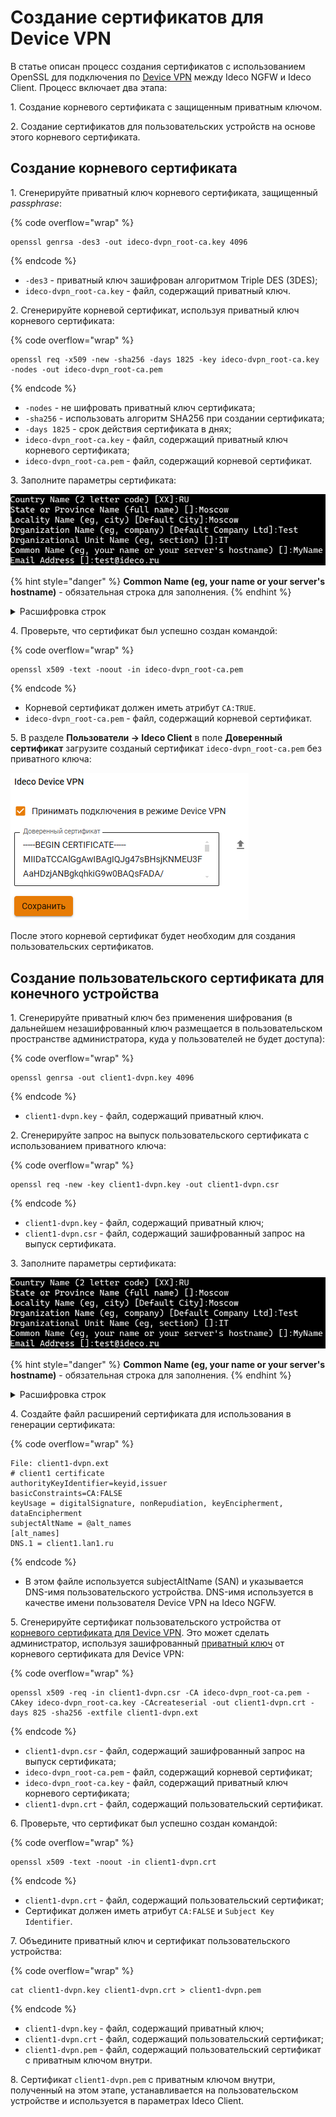 # Создание сертификатов для Device VPN

В статье описан процесс создания сертификатов с использованием OpenSSL для подключения по [Device VPN](/settings/users/ideco-client/README.md#device-vpn) между Ideco NGFW и Ideco Client. Процесс включает два этапа:

1\. Создание корневого сертификата с защищенным приватным ключом.

2\. Создание сертификатов для пользовательских устройств на основе этого корневого сертификата.

## Создание корневого сертификата

1\. Сгенерируйте приватный ключ корневого сертификата, защищенный _passphrase_:

{% code overflow="wrap" %}
```
openssl genrsa -des3 -out ideco-dvpn_root-ca.key 4096
```
{% endcode %}

* `-des3` - приватный ключ зашифрован алгоритмом Triple DES (3DES);
* `ideco-dvpn_root-ca.key` - файл, содержащий приватный ключ.

2\. Сгенерируйте корневой сертификат, используя приватный ключ корневого сертификата:

{% code overflow="wrap" %}
```
openssl req -x509 -new -sha256 -days 1825 -key ideco-dvpn_root-ca.key -nodes -out ideco-dvpn_root-ca.pem
```
{% endcode %}

* `-nodes` - не шифровать приватный ключ сертификата;
* `-sha256` - использовать алгоритм SHA256 при создании сертификата;
* `-days 1825` - срок действия сертификата в днях;
* `ideco-dvpn_root-ca.key` - файл, содержащий приватный ключ корневого сертификата;
* `ideco-dvpn_root-ca.pem` - файл, содержащий корневой сертификат.

3\. Заполните параметры сертификата:

![](/.gitbook/assets/ideco-client10.png)

{% hint style="danger" %}
**Common Name (eg, your name or your server's hostname)** - обязательная строка для заполнения.
{% endhint %}

<details>

<summary>Расшифровка строк</summary>

* **Country Name (2 letter code) [XX]** - код страны в формате ISO 3166-1 alpha-2 (например, RU).
* **State or Province Name (full name)** - название региона или области (например, Moscow).
* **Locality Name (eg, city) [Default City]** - название города (например, Saint Petersburg).
* **Organization Name (eg, company) [Default Company Ltd]** - название организации.
* **Organizational Unit Name (eg, section) []** - название подразделения организации.
* **Common Name (eg, your name or your server's hostname) []** - наименование сертификата.
* **Email Address []** - контактный email.

</details>

4\. Проверьте, что сертификат был успешно создан командой:

{% code overflow="wrap" %}
```
openssl x509 -text -noout -in ideco-dvpn_root-ca.pem
```
{% endcode %}

* Корневой сертификат должен иметь атрибут `CA:TRUE`.
* `ideco-dvpn_root-ca.pem` - файл, содержащий корневой сертификат.

5\. В разделе **Пользователи -> Ideco Client** в поле **Доверенный сертификат** загрузите созданый сертификат `ideco-dvpn_root-ca.pem` без приватного ключа:

![](/.gitbook/assets/device-vpn.png)

После этого корневой сертификат будет необходим для создания пользовательских сертификатов.

## Создание пользовательского сертификата для конечного устройства

1\. Сгенерируйте приватный ключ без применения шифрования (в дальнейшем незашифрованный ключ размещается в пользовательском пространстве администратора, куда у пользователей не будет доступа):

{% code overflow="wrap" %}
```
openssl genrsa -out client1-dvpn.key 4096
```
{% endcode %}

* `client1-dvpn.key` - файл, содержащий приватный ключ.

2\. Сгенерируйте запрос на выпуск пользовательского сертификата с использованием приватного ключа:

{% code overflow="wrap" %}
```
openssl req -new -key client1-dvpn.key -out client1-dvpn.csr
```
{% endcode %}

* `client1-dvpn.key` - файл, содержащий приватный ключ;
* `client1-dvpn.csr` - файл, содержащий зашифрованный запрос на выпуск сертификата.

3\. Заполните параметры сертификата:

![](/.gitbook/assets/ideco-client10.png)

{% hint style="danger" %}
**Common Name (eg, your name or your server's hostname)** - обязательная строка для заполнения.
{% endhint %}

<details>

<summary>Расшифровка строк</summary>

* **Country Name (2 letter code) [XX]** - код страны в формате ISO 3166-1 alpha-2 (например, RU).
* **State or Province Name (full name)** - название региона или области (например, Moscow).
* **Locality Name (eg, city) [Default City]** - название города (например, Saint Petersburg).
* **Organization Name (eg, company) [Default Company Ltd]** - название организации.
* **Organizational Unit Name (eg, section) []** - название подразделения организации.
* **Common Name (eg, your name or your server's hostname) []** - наименование сертификата.
* **Email Address []** - контактный email.

</details>

4\. Создайте файл расширений сертификата для использования в генерации сертификата:

{% code overflow="wrap" %}
```
File: client1-dvpn.ext
# client1 certificate
authorityKeyIdentifier=keyid,issuer
basicConstraints=CA:FALSE
keyUsage = digitalSignature, nonRepudiation, keyEncipherment, dataEncipherment
subjectAltName = @alt_names
[alt_names]
DNS.1 = client1.lan1.ru
```
{% endcode %}

* В этом файле используется subjectAltName (SAN) и указывается DNS-имя пользовательского устройства. DNS-имя используется в качестве имени пользователя Device VPN на Ideco NGFW.

5\. Сгенерируйте сертификат пользовательского устройства от [корневого сертификата для Device VPN](/settings/users/ideco-client/device-vpn-cert.md#sozdanie-kornevogo-sertifikata). Это может сделать администратор, используя зашифрованный [приватный ключ](/settings/users/ideco-client/device-vpn-cert.md#sozdanie-kornevogo-sertifikata) от корневого сертификата для Device VPN:

{% code overflow="wrap" %}
```
openssl x509 -req -in client1-dvpn.csr -CA ideco-dvpn_root-ca.pem -CAkey ideco-dvpn_root-ca.key -CAcreateserial -out client1-dvpn.crt -days 825 -sha256 -extfile client1-dvpn.ext
```
{% endcode %}

* `client1-dvpn.csr` - файл, содержащий зашифрованный запрос на выпуск сертификата;
* `ideco-dvpn_root-ca.pem` - файл, содержащий корневой сертификат;
* `ideco-dvpn_root-ca.key` - файл, содержащий приватный ключ корневого сертификата;
* `client1-dvpn.crt` - файл, содержащий пользовательский сертификат.

6\. Проверьте, что сертификат был успешно создан командой:

{% code overflow="wrap" %}
```
openssl x509 -text -noout -in client1-dvpn.crt
```
{% endcode %}

* `client1-dvpn.crt` - файл, содержащий пользовательский сертификат;
* Cертификат должен иметь атрибут `CA:FALSE` и `Subject Key Identifier`.

7\. Объедините приватный ключ и сертификат пользовательского устройства:

{% code overflow="wrap" %}
```
cat client1-dvpn.key client1-dvpn.crt > client1-dvpn.pem
```
{% endcode %}

* `client1-dvpn.key` - файл, содержащий приватный ключ;
* `client1-dvpn.crt` - файл, содержащий пользовательский сертификат;
* `client1-dvpn.pem` - файл, содержащий пользовательский сертификат с приватным ключом внутри.

8\. Сертификат `client1-dvpn.pem` с приватным ключом внутри, полученный на этом этапе, устанавливается на пользовательском устройстве и используется в параметрах Ideco Client.